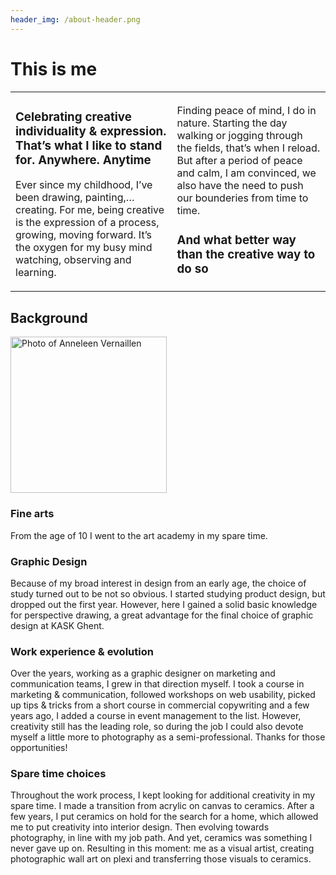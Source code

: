 ```yaml
---
header_img: /about-header.png
---
```


# This is me

<table>
    <tr>
        <td>

### Celebrating creative individuality & expression.<br/>That’s what I like to stand for. Anywhere. Anytime

Ever since my childhood, I’ve been drawing, painting,… creating. For me, being creative is the expression of a process, growing, moving forward. It’s the oxygen for my busy mind watching, observing and learning.

</td>
<td>

Finding peace of mind, I do in nature. Starting the day walking or jogging through the fields, that’s when I reload. But after a period of peace and calm, I am convinced, we also have the need to push our bounderies from time to time.

### And what better way than the creative way to do so

</td>
</tr>
</table>

## Background

<img class="floatRight" src="/about-profilepic.jpg" alt="Photo of Anneleen Vernaillen" title="Anneleen Vernaillen" width="250"/>

### Fine arts

From the age of 10 I went to the art academy in my spare time.

### Graphic Design

Because of my broad interest in design from an early age, the choice of study turned out to be not so obvious. I started studying product design, but dropped out the first year. However, here I gained a solid basic knowledge for perspective drawing, a great advantage for the final choice of graphic design at KASK Ghent.

### Work experience & evolution

Over the years, working as a graphic designer on marketing and communication teams, I grew in that direction myself. I took a course in marketing & communication, followed workshops on web usability, picked up tips & tricks from a short course in commercial copywriting and a few years ago, I added a course in event management to the list. However, creativity still has the leading role, so during the job I could also devote myself a little more to photography as a semi-professional. Thanks for those opportunities!

### Spare time choices

Throughout the work process, I kept looking for additional creativity in my spare time. I made a transition from acrylic on canvas to ceramics. After a few years, I put ceramics on hold for the search for a home, which allowed me to put creativity into interior design. Then evolving towards photography, in line with my job path. And yet, ceramics was something I never gave up on. Resulting in this moment: me as a visual artist, creating photographic wall art on plexi and transferring those visuals to ceramics.
